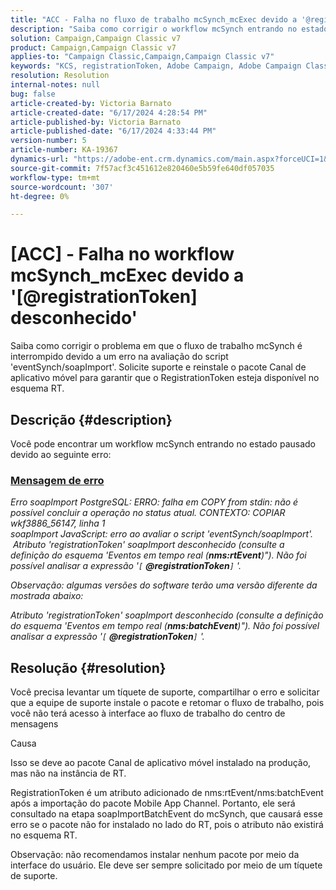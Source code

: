 ```yaml
---
title: "ACC - Falha no fluxo de trabalho mcSynch_mcExec devido a '@registrationToken unknown'"
description: "Saiba como corrigir o workflow mcSynch entrando no estado pausado devido a um erro na avaliação do script 'eventSynch/soapImport'."
solution: Campaign,Campaign Classic v7
product: Campaign,Campaign Classic v7
applies-to: "Campaign Classic,Campaign,Campaign Classic v7"
keywords: "KCS, registrationToken, Adobe Campaign, Adobe Campaign Classic, ACC, mcSynch_mcExec workflow fail, solução de problemas"
resolution: Resolution
internal-notes: null
bug: false
article-created-by: Victoria Barnato
article-created-date: "6/17/2024 4:28:54 PM"
article-published-by: Victoria Barnato
article-published-date: "6/17/2024 4:33:44 PM"
version-number: 5
article-number: KA-19367
dynamics-url: "https://adobe-ent.crm.dynamics.com/main.aspx?forceUCI=1&pagetype=entityrecord&etn=knowledgearticle&id=5a6593ab-c62c-ef11-840a-6045bd026b83"
source-git-commit: 7f57acf3c451612e820460e5b59fe640df057035
workflow-type: tm+mt
source-wordcount: '307'
ht-degree: 0%

---
```


# [ACC] - Falha no workflow mcSynch_mcExec devido a &#39;[@registrationToken] desconhecido&#39;


Saiba como corrigir o problema em que o fluxo de trabalho mcSynch é interrompido devido a um erro na avaliação do script &#39;eventSynch/soapImport&#39;. Solicite suporte e reinstale o pacote Canal de aplicativo móvel para garantir que o RegistrationToken esteja disponível no esquema RT.

## Descrição {#description}


Você pode encontrar um workflow mcSynch entrando no estado pausado devido ao seguinte erro:



### <u>Mensagem de erro</u>

*Erro soapImport PostgreSQL: ERRO: falha em COPY from stdin: não é possível concluir a operação no status atual. CONTEXTO: COPIAR wkf3886_56147, linha 1
<br>soapImport JavaScript: erro ao avaliar o script &#39;eventSynch/soapImport&#39;.
<br> Atributo &#39;registrationToken&#39; soapImport desconhecido (consulte a definição do esquema &#39;Eventos em tempo real (<b>nms:rtEvent</b>)&quot;). Não foi possível analisar a expressão &#39;`[` <b>@registrationToken</b>`]` &#39;.*

*Observação: algumas versões do software terão uma versão diferente da mostrada abaixo:*

*Atributo &#39;registrationToken&#39; soapImport desconhecido (consulte a definição do esquema &#39;Eventos em tempo real (<b>nms:batchEvent</b>)&quot;). Não foi possível analisar a expressão &#39;`[` <b>@registrationToken</b>`]` &#39;.*


## Resolução {#resolution}


Você precisa levantar um tíquete de suporte, compartilhar o erro e solicitar que a equipe de suporte instale o pacote e retomar o fluxo de trabalho, pois você não terá acesso à interface ao fluxo de trabalho do centro de mensagens



Causa

Isso se deve ao pacote Canal de aplicativo móvel instalado na produção, mas não na instância de RT.

RegistrationToken é um atributo adicionado de nms:rtEvent/nms:batchEvent após a importação do pacote Mobile App Channel. Portanto, ele será consultado na etapa soapImportBatchEvent do mcSynch, que causará esse erro se o pacote não for instalado no lado do RT, pois o atributo não existirá no esquema RT.



Observação: não recomendamos instalar nenhum pacote por meio da interface do usuário. Ele deve ser sempre solicitado por meio de um tíquete de suporte.
